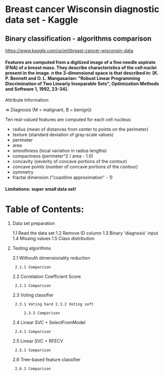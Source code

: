 # Breast cancer Wisconsin diagnostic data set - Kaggle
## Binary classification - algorithms comparison

https://www.kaggle.com/uciml/breast-cancer-wisconsin-data



#### Features are computed from a digitized image of a fine needle aspirate (FNA) of a breast mass. They describe characteristics of the cell nuclei present in the image. n the 3-dimensional space is that described in: [K. P. Bennett and O. L. Mangasarian: "Robust Linear Programming Discrimination of Two Linearly Inseparable Sets", Optimization Methods and Software 1, 1992, 23-34]. 


Attribute Information:

=>  Diagnosis (M = malignant, B = benign))

Ten real-valued features are computed for each cell nucleus:

* radius (mean of distances from center to points on the perimeter) 
* texture (standard deviation of gray-scale values) 
* perimeter 
* area 
* smoothness (local variation in radius lengths) 
* compactness (perimeter^2 / area - 1.0) 
* concavity (severity of concave portions of the contour) 
* concave points (number of concave portions of the contour) 
* symmetry 
* fractal dimension ("coastline approximation" - 1)


#### Limitations: super small data set!


# Table of Contents:
1. Data set preparation

    1.1 Read the data set
    1.2 Remove ID column
    1.3 Binary 'diagnosis' input
    1.4 Missing values
    1.5 Class distribution

2. Testing algorithms

    2.1 Withouth dimensionality reduction

        2.1.1 Comparison

    2.2 Correlation Coefficient Score

        2.2.1 Comparison

    2.3 Voting classifier

        2.3.1 Voting hard 2.3.2 Voting soft

            2.3.3 Comparison

    2.4 Linear SVC + SelectFromModel

        2.4.1 Comparison

    2.5 Linear SVC + RFECV

        2.5.1 Comparison

    2.6 Tree-based feature classifier

        2.6.1 Comparison


